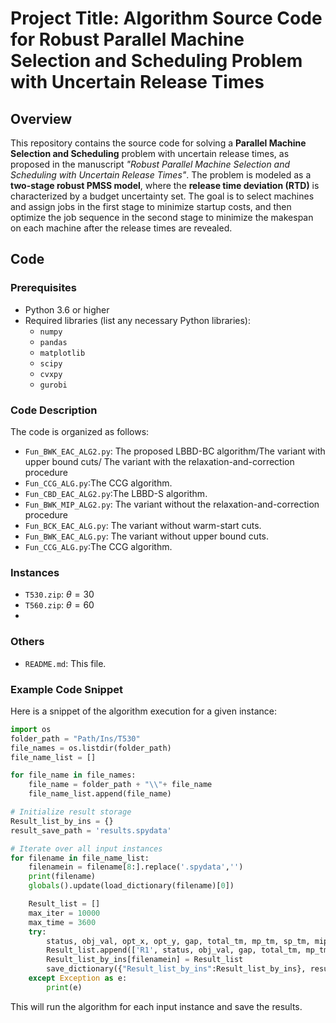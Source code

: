 # Project Title: Algorithm Source Code for Robust Parallel Machine Selection and Scheduling Problem with Uncertain Release Times
## Overview
This repository contains the source code for solving a **Parallel Machine Selection and Scheduling** problem with uncertain release times, as proposed in the manuscript *"Robust Parallel Machine Selection and Scheduling with Uncertain Release Times"*. The problem is modeled as a **two-stage robust PMSS model**, where the **release time deviation (RTD)** is characterized by a budget uncertainty set. The goal is to select machines and assign jobs in the first stage to minimize startup costs, and then optimize the job sequence in the second stage to minimize the makespan on each machine after the release times are revealed.

## Code

### Prerequisites

- Python 3.6 or higher
- Required libraries (list any necessary Python libraries):
    - `numpy`
    - `pandas`
    - `matplotlib`
    - `scipy`
    - `cvxpy` 
    - `gurobi`
      
### Code Description

The code is organized as follows:
- `Fun_BWK_EAC_ALG2.py`: The proposed LBBD-BC algorithm/The variant with upper bound cuts/ The variant with the relaxation-and-correction procedure
- `Fun_CCG_ALG.py`:The CCG algorithm.
- `Fun_CBD_EAC_ALG2.py`:The LBBD-S algorithm.
- `Fun_BWK_MIP_ALG2.py`: The variant without the relaxation-and-correction procedure
- `Fun_BCK_EAC_ALG.py`: The variant without warm-start cuts.
- `Fun_BWK_EAC_ALG.py`: The variant without upper bound cuts.
- `Fun_CCG_ALG.py`:The CCG algorithm.
  
### Instances
- `T530.zip`: $\theta = 30$
- `T560.zip`: $\theta = 60$
- 
### Others
- `README.md`: This file.

### Example Code Snippet
Here is a snippet of the algorithm execution for a given instance:
```python
import os
folder_path = "Path/Ins/T530"
file_names = os.listdir(folder_path)
file_name_list = []

for file_name in file_names:
    file_name = folder_path + "\\"+ file_name
    file_name_list.append(file_name)

# Initialize result storage
Result_list_by_ins = {}
result_save_path = 'results.spydata'

# Iterate over all input instances
for filename in file_name_list:
    filenamein = filename[8:].replace('.spydata','')
    print(filename)
    globals().update(load_dictionary(filename)[0])

    Result_list = []
    max_iter = 10000
    max_time = 3600   
    try:
        status, obj_val, opt_x, opt_y, gap, total_tm, mp_tm, sp_tm, mip_tm, rel_tm, warm_time, node_num, sp_num, int_num, fra_num, mip_num, rel_num, gre_num, bk_cuts, wm_cuts = BWK2_EAC_main(jobs_num, machines_num, jobtabu, cost, process_time, release_time_mu, release_time_delta, Gamma, DT, cb_bk_cuts, cbw_cuts, max_iter, max_time)
        Result_list.append(['R1', status, obj_val, gap, total_tm, mp_tm, sp_tm, mip_tm, rel_tm, warm_time, node_num, sp_num, int_num, fra_num, mip_num, rel_num, gre_num, bk_cuts, wm_cuts])
        Result_list_by_ins[filenamein] = Result_list
        save_dictionary({"Result_list_by_ins":Result_list_by_ins}, result_save_path)
    except Exception as e:
        print(e)
```
This will run the algorithm for each input instance and save the results.


